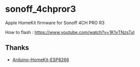 # sonoff_4chpror3
Apple HomeKit firmware for Sonoff 4CH PRO R3

How to flash : https://www.youtube.com/watch?v=1K1vTNzsTxI

## Thanks
* [Arduino-HomeKit-ESP8266](https://github.com/Mixiaoxiao/Arduino-HomeKit-ESP8266)

